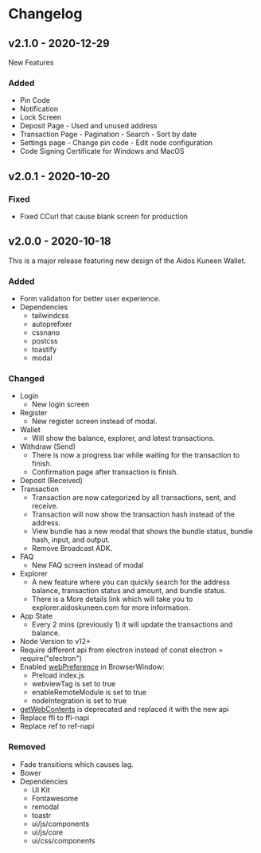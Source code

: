 # Changelog

## v2.1.0 - 2020-12-29

New Features

### Added

- Pin Code
- Notification
- Lock Screen
- Deposit Page - Used and unused address
- Transaction Page - Pagination - Search - Sort by date
- Settings page - Change pin code - Edit node configuration
- Code Signing Certificate for Windows and MacOS

## v2.0.1 - 2020-10-20

### Fixed

- Fixed CCurl that cause blank screen for production

## v2.0.0 - 2020-10-18

This is a major release featuring new design of the Aidos Kuneen Wallet.

### Added

- Form validation for better user experience.
- Dependencies
  - tailwindcss
  - autoprefixer
  - cssnano
  - postcss
  - toastify
  - modal

### Changed

- Login
  - New login screen
- Register
  - New register screen instead of modal.
- Wallet
  - Will show the balance, explorer, and latest transactions.
- Withdraw (Send)
  - There is now a progress bar while waiting for the transaction to finish.
  - Confirmation page after transaction is finish.
- Deposit (Received)
- Transaction
  - Transaction are now categorized by all transactions, sent, and receive.
  - Transaction will now show the transaction hash instead of the address.
  - View bundle has a new modal that shows the bundle status, bundle hash, input, and output.
  - Remove Broadcast ADK.
- FAQ
  - New FAQ screen instead of modal
- Explorer
  - A new feature where you can quickly search for the address balance, transaction status and amount, and bundle status.
  - There is a More details link which will take you to explorer.aidoskuneen.com for more information.
- App State
  - Every 2 mins (previously 1) it will update the transactions and balance.
- Node Version to v12+
- Require different api from electron instead of const electron = require("electron")
- Enabled [webPreference](https://www.electronjs.org/docs/api/browser-window) in BrowserWindow:
  - Preload index.js
  - webviewTag is set to true
  - enableRemoteModule is set to true
  - nodeIntegration is set to true
- [getWebContents](https://www.electronjs.org/docs/breaking-changes#removed-webviewgetwebcontents) is deprecated and replaced it with the new api
- Replace ffi to ffi-napi
- Replace ref to ref-napi

### Removed

- Fade transitions which causes lag.
- Bower
- Dependencies
  - UI Kit
  - Fontawesome
  - remodal
  - toastr
  - ui/js/components
  - ui/js/core
  - ui/css/components
